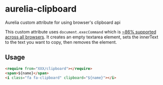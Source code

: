 # aurelia-clipboard
Aurelia custom attribute for using browser's clipboard api

This custom attribute uses ```document.execCommand``` which is [~86% supported across all browsers](http://caniuse.com/#feat=document-execcommand). It creates an empty textarea element, sets the innerText to the text you want to copy, then removes the element.

## Usage

```html
<require from="XXX/clipboard"></require>
<span>${name}</span>
<i class="fa fa-clipboard" clipboard="${name}"></i>
```
